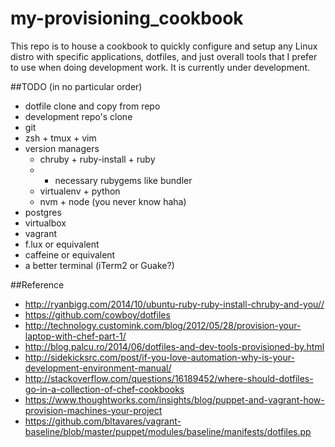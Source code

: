 # my-provisioning_cookbook
This repo is to house a cookbook to quickly configure and setup any Linux distro with specific applications, dotfiles, and just overall tools that I prefer to use when doing development work. It is currently under development.

##TODO (in no particular order)
* dotfile clone and copy from repo
* development repo's clone
* git
* zsh + tmux + vim
* version managers
  * chruby + ruby-install + ruby
  * + necessary rubygems like bundler
  * virtualenv + python
  * nvm + node (you never know haha)
* postgres
* virtualbox
* vagrant
* f.lux or equivalent
* caffeine or equivalent
* a better terminal (iTerm2 or Guake?)

##Reference
* http://ryanbigg.com/2014/10/ubuntu-ruby-ruby-install-chruby-and-you//
* https://github.com/cowboy/dotfiles
* http://technology.customink.com/blog/2012/05/28/provision-your-laptop-with-chef-part-1/
* http://blog.palcu.ro/2014/06/dotfiles-and-dev-tools-provisioned-by.html
* http://sidekicksrc.com/post/if-you-love-automation-why-is-your-development-environment-manual/
* http://stackoverflow.com/questions/16189452/where-should-dotfiles-go-in-a-collection-of-chef-cookbooks
* https://www.thoughtworks.com/insights/blog/puppet-and-vagrant-how-provision-machines-your-project
* https://github.com/bltavares/vagrant-baseline/blob/master/puppet/modules/baseline/manifests/dotfiles.pp
